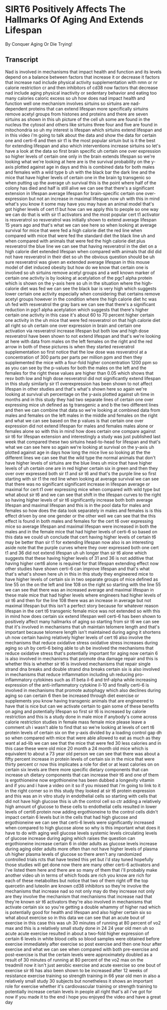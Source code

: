 # SIRT6 Positively Affects The Hallmarks Of Aging And Extends Lifespan

By Conquer Aging Or Die Trying! 


## Transcript

Nad is involved in mechanisms that impact health and function and its levels depend on a balance between factors that increase it or decrease it factors that increase nad include physical activity supplementation with nmn or nr calorie restriction cr and then inhibitors of cd38 now factors that decrease nad include aging physical inactivity or sedentary behavior and eating too many calories caloric excess so uh how does nad impact health and function well one mechanism involves sirtuins so sirtuins are nad-dependent proteins that can extend lifespan more specifically sirtuins remove acetyl groups from histones and proteins and there are seven sirtuins as shown in this uh picture of the cell uh some are found in the nucleus the cytosol and others like sirtuins three four and five are found in mitochondria so uh my interest is lifespan which sirtuins extend lifespan and in this video i'm going to talk about the data and show the data for certain one and certi-6 and then sir t1 is the most popular sirtuin but is it the best for extending lifespan and also which interventions increase sirtuins so let's have a look at the data so first brain specific uh certain one over expression so higher levels of certain one only in the brain extends lifespan so we're looking what we're looking at here are is the survival probability on the y-axis plotted against age in days and this is combined data for both males and females with a wild type b uh with the black bar the dark line and the mice that have higher levels of certain one in the brain tg transgenic so when putting up the average uh survival this is the point where half of the colony has died and half is still alive we can see that there's a significant extension in lifespan average lifespan for brain-specific certain one over-expression but not an increase in maximal lifespan now uh with this in mind what's you know it some may have you may have an animal model that's got higher levels of cert t1 but how can we apply this to people so one way we can do that is with sir t1 activators and the most popular cert t1 activator is resveratrol so resveratrol was initially shown to extend average lifespan 15 years ago and that's what we can see here so when looking at average survival for mice that were fed a high calorie diet the red line when compared with mice that were fed the standard diet the black line uh and when compared with animals that were fed the high calorie diet plus resveratrol the blue line we can see that having resveratrol in the diet on a high calorie diet extended lifespan when compared with animals that did did not have resveratrol in their diet so uh the obvious question should be uh sure resveratrol was given an extended average lifespan in this mouse model of diet induced obesity but how do we know that certain one is involved so uh sirtuins remove acetyl groups and a well known marker of certain one activity is by looking at acetylation of the pgc1 alpha protein which is shown on the y-axis here so uh in the situation where the high-calorie diet was fed we can see the black bar is very high which suggests lower certain one activity especially when considering that certains remove acetyl groups however in the condition where the high calorie diet hc was uh fed with resveratrol the gray bars we can see that there's a significant reduction in pgc1 alpha acetylation which suggests that there's higher certain one activity in this case it's about 60 to 70 percent higher certain one activity in the uh mice that were fed resveratrol on that high calorie diet all right so uh certain one over expression in brain and certain one activation via resveratrol increase lifespan but both low and high dose resveratrol have been shown to not extend lifespan and that's we're looking at here with data from males on the left females on the right and the red arrow in both of these pictures is when they started resveratrol supplementation so first notice that the low dose was resveratrol at a concentration of 300 parts per parts per million ppm and then they supplemented the mice with a four-fold higher concentration 1200 ppm so as you can see by the p-values for both the males on the left and the females for the right these values are higher than 0.05 which shows that resv both low and high dose resveratrol did not significantly extend lifespan in this study similarly sir t1 overexpression has been shown to not affect lifespan in other studies and that's what's shown here so again we're looking at survival uh percentage on the y-axis plotted against uh time in months and in this study they had two separate lines of certain one over expressing mice uh defined as tg transgenic a and b the two different lines and then we can combine that data so we're looking at combined data from males and females on the left males in the middle and females on the right and what we can see based on the p values is that certain one over expression did not extend lifespan for males and females males alone or females alone so with this in mind how does certain one compare against sir t6 for lifespan extension and interestingly a study was just published last week that compared these two sirtuins head-to-head for lifespan and that's what we can see here so again we're looking at survival on the y-axis uh plotted against age in days how long the mice live so looking at the the different lines we can see that the wild type the normal animals that don't have higher levels of sirtuins are the blue lines uh mice that have higher levels of uh certain one are in red higher certain six in green and then they over over expressed both sir t1 and sir t6 and that's the purple line so first starting with sir t1 the red line when looking at average survival we can see that there was no significant significant increase in lifespan average or maximal for cert t1 over expressing mice when compared with wild type but what about sir t6 and we can see that shift in the lifespan curves to the right so having higher levels of sir t6 significantly increase both both average lifespan and maximal lifespan and this is in the pool data for males and females so how does the data look separately in males and females is is this effect driven by one one gender or the other well we can see that the this effect is found in both males and females for the cert t6 over expressing mice so average lifespan and maximal lifespan were increased in both the males and in the female mice that had higher levels of certi-6 so based on this data we could uh conclude that cert having higher levels of certain t6 may be better than sir t1 for extending lifespan now also is an interesting aside note that the purple curves where they over expressed both one cert t1 and 36 did not extend lifespan uh uh longer than sir t6 alone which suggests that these having higher levels of 31 and 36 is not additive that having higher cert6 alone is required for that lifespan extending effect now other studies have shown certi-6 can improve lifespan and that's what that's what's shown here uh in this in this study they engineered mice to have higher levels of certain six in two separate groups of mice defined as line 55 on the on the left and line 108 on the right so starting with the line 55 we can see that there was an increased average and maximal lifespan in these male mice that had higher levels where engineers had higher levels of sir t6 and then for the line 108 there was an increase in average but not maximal lifespan but this isn't a perfect story because for whatever reason lifespan in the cert t6 transgenic female mice was not extended so with this in mind how does certain six extend lifespan well certi-6 has been shown to positively affect many hallmarks of aging so starting from sir t6 we can see that it's involved in mechanisms that uh maintain telomere length and that's important because telomere length isn't maintained during aging it shortens uh now certain having relatively higher levels of cert t6 also involve the mechanisms that reduce oxidative stress oxidative stress increases during aging so uh by certi-6 being able to uh be involved the mechanisms that reduce oxidative stress that's potentially important for aging now certain 6 is also involved in mechanisms that promote dna damage repair and this is whether this is whether sir t6 is involved mechanisms that repair single strand dna breaks and double strand dna breaks certain six is also involved in mechanisms that reduce inflammation including uh reducing pro-inflammatory cytokines such as il1 beta il-6 and tnf-alpha while increasing expression of the anti-inflammatory cytokine il-10 and finally certi-6 is involved in mechanisms that promote autophagy which also declines during aging so can certain 6 then be increased through diet exercise or supplements you know having transgenic animals that are engineered to have that is nice but can we activate certain to gain some of these benefits on aging and potentially lifespan so first sir t6 is increased by calorie restriction and this is a study done in male mice if anybody's come across calorie restriction studies in female mass female mice please leave a comment uh i wasn't able to find that so we're looking at levels of cert t6 protein levels of certain six on the y-axis divided by a loading control gap dh so when compared with mice that were able allowed to eat as much as they want al ad-lib we can see that the mice that were fed 30 less calories and in this case these were old mice 20 month a 24 month old mice which is equivalent to about a 73 year old person we can see that there was about a fifty percent increase in protein levels of certain six in the mice that were thirty percent cr now this implicates a role for diet or at least calories on on certain six levels are there more specific dietary components that can increase uh dietary components that can increase their t6 and one of them is ergothioneine now ergothioneine has been dubbed a longevity vitamin and if you and i have a video on it so if you missed that i'm going to link to it in the right corner so in this study they looked at sir t6 protein expression and this was an in vitro study in endothelial cells so starting with cells that did not have high glucose this is uh the control cell so ctr adding a relatively high amount of glucose to these cells to endothelial cells resulted in lower levels of certi6 protein now adding ergothioneine to the control cells didn't impact certain 6 levels but in the cells that had high glucose and ergothioneine we can see that certi-6 levels were significantly increased when compared to high glucose alone so why is this important what does it have to do with aging well glucose levels systemic levels circulating levels of glucose increase during aging which raises the question can ergothioneine increase certain 6 in older adults as glucose levels increase during aging older adults more often than not have higher levels of plasma uh higher plasma levels of glucose so there aren't any randomized controlled trials rcts that have tested this yet but i'd stay tuned hopefully those studies will get done now there are many other certi-6 activators and i've listed them here and there are so many of them that i'll probably make another video uh in terms of which foods are rich you know are rich for each of these metabolites but notice that two of them right off the top quercetin and luteolin are known cd38 inhibitors so they're involve the mechanisms that increase nad so not only may do they increase not only are they involve the mechanism that mechanisms that increase nad that they're known sir t6 activators they're also involved in mechanisms that activate certain six so you're getting a double whammy of higher nad which is potentially good for health and lifespan and also higher certain six so what about exercise so in this data we can see that an acute bout of exercise in this case this was uh 30 minutes of running at 80 percent of vo2 max and this is a relatively small study done in 24 24 year old men uh so acute acute exercise resulted in about a two-fold higher expression of certain 6 levels in white blood cells so blood samples were obtained before exercise immediately after exercise so post exercise and then one hour after exercise and what we can see when compared with both pre-exercise and post-exercise is that the certain levels were approximately doubled as a result of 30 minutes of running at 80 percent of the vo2 max on the treadmill now it isn't just aerobic exercise and acute exercise so one bout of exercise sir t6 has also been shown to be increased after 12 weeks of resistance exercise training so strength training in 66 year old men in also a relatively small study 30 subjects but nonetheless it shows an important role for exercise whether it's cardiovascular training or strength training to potentially increase certain levels in people all right that's all i've got for now if you made it to the end i hope you enjoyed the video and have a great day
